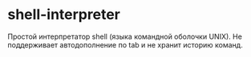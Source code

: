 # shell-interpreter
Простой интерпретатор shell (языка командной оболочки UNIX). Не поддерживает автодополнение по tab и не хранит историю команд.
